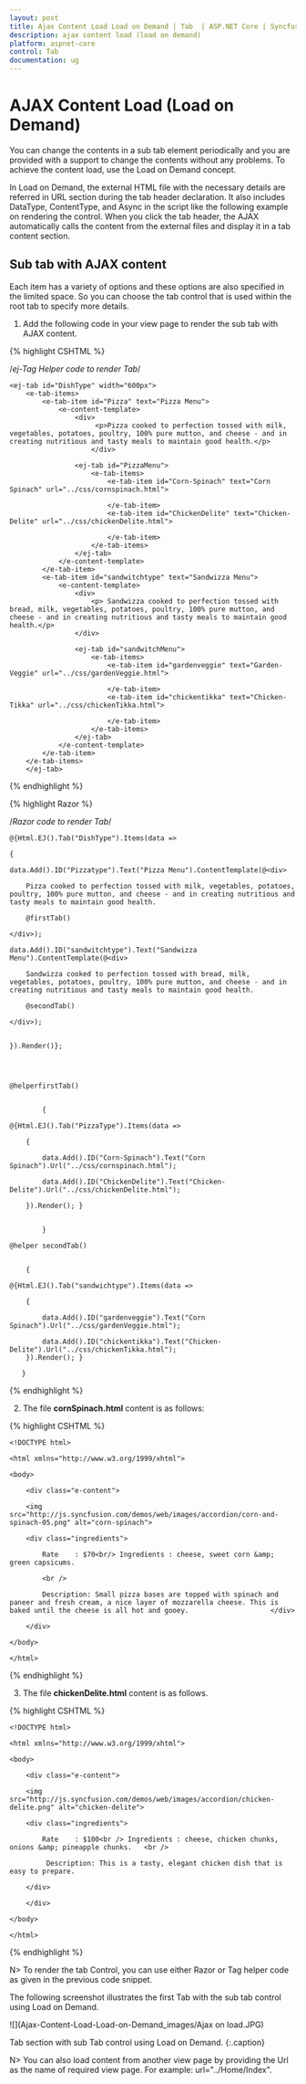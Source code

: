 ```yaml
---
layout: post
title: Ajax Content Load Load on Demand | Tab  | ASP.NET Core | Syncfusion
description: ajax content load (load on demand)
platform: aspnet-core
control: Tab 
documentation: ug
---
```


# AJAX Content Load (Load on Demand)

You can change the contents in a sub tab element periodically and you are provided with a support to change the contents without any problems. To achieve the content load, use the Load on Demand concept.

In Load on Demand, the external HTML file with the necessary details are referred in URL section during the tab header declaration. It also includes DataType, ContentType, and Async in the script like the following example on rendering the control. When you click the tab header, the AJAX automatically calls the content from the external files and display it in a tab content section.

## Sub tab with AJAX content

Each item has a variety of options and these options are also specified in the limited space. So you can choose the tab control that is used within the root tab to specify more details.

1. Add the following code in your view page to render the sub tab with AJAX content.


{% highlight CSHTML %}

/*ej-Tag Helper code to render Tab*/

	<ej-tab id="DishType" width="600px">
	    <e-tab-items>
	        <e-tab-item id="Pizza" text="Pizza Menu">
	            <e-content-template>
	                <div>
	                     <p>Pizza cooked to perfection tossed with milk, vegetables, potatoes, poultry, 100% pure mutton, and cheese - and in creating nutritious and tasty meals to maintain good health.</p>
	                    </div>
	               
	                <ej-tab id="PizzaMenu">
	                    <e-tab-items>
	                        <e-tab-item id="Corn-Spinach" text="Corn Spinach" url="../css/cornspinach.html">
	                          
	                        </e-tab-item>
	                        <e-tab-item id="ChickenDelite" text="Chicken-Delite" url="../css/chickenDelite.html">
	                         
	                        </e-tab-item>
	                    </e-tab-items>
	                </ej-tab>
	            </e-content-template>
	        </e-tab-item>
	        <e-tab-item id="sandwitchtype" text="Sandwizza Menu">
	            <e-content-template>
	                <div>
	                    <p> Sandwizza cooked to perfection tossed with bread, milk, vegetables, potatoes, poultry, 100% pure mutton, and cheese - and in creating nutritious and tasty meals to maintain good health.</p>
	                </div>
	
	                <ej-tab id="sandwitchMenu">
	                    <e-tab-items>
	                        <e-tab-item id="gardenveggie" text="Garden-Veggie" url="../css/gardenVeggie.html">
	
	                        </e-tab-item>
	                        <e-tab-item id="chickentikka" text="Chicken-Tikka" url="../css/chickenTikka.html">
	
	                        </e-tab-item>
	                    </e-tab-items>
	                </ej-tab>
	            </e-content-template>
	        </e-tab-item>
	    </e-tab-items>
	    </ej-tab>
{% endhighlight %}

{% highlight Razor %}

/*Razor code to render Tab*/

	@{Html.EJ().Tab("DishType").Items(data =>

    {

    data.Add().ID("Pizzatype").Text("Pizza Menu").ContentTemplate(@<div>

        Pizza cooked to perfection tossed with milk, vegetables, potatoes, poultry, 100% pure mutton, and cheese - and in creating nutritious and tasty meals to maintain good health.

        @firstTab()

    </div>);

    data.Add().ID("sandwitchtype").Text("Sandwizza Menu").ContentTemplate(@<div>

        Sandwizza cooked to perfection tossed with bread, milk, vegetables, potatoes, poultry, 100% pure mutton, and cheese - and in creating nutritious and tasty meals to maintain good health.

        @secondTab()

    </div>);


    }).Render()};




    @helperfirstTab()


            {

    @{Html.EJ().Tab("PizzaType").Items(data =>

        {

            data.Add().ID("Corn-Spinach").Text("Corn Spinach").Url("../css/cornspinach.html");

            data.Add().ID("ChickenDelite").Text("Chicken-Delite").Url("../css/chickenDelite.html");

        }).Render(); }


            }

    @helper secondTab()


        {

    @{Html.EJ().Tab("sandwichtype").Items(data =>

        {

            data.Add().ID("gardenveggie").Text("Corn Spinach").Url("../css/gardenVeggie.html");

            data.Add().ID("chickentikka").Text("Chicken-Delite").Url("../css/chickenTikka.html");
        }).Render(); }

       }

  {% endhighlight %}

   

2. The file **cornSpinach.html** content is as follows:
   
 
{% highlight CSHTML %}
        

	<!DOCTYPE html>

	<html xmlns="http://www.w3.org/1999/xhtml">

	<body>

		<div class="e-content">

		<img src="http://js.syncfusion.com/demos/web/images/accordion/corn-and-spinach-05.png" alt="corn-spinach">

		<div class="ingredients">

			Rate    : $70<br/> Ingredients : cheese, sweet corn &amp; green capsicums.

			<br />

			Description: Small pizza bases are topped with spinach and paneer and fresh cream, a nice layer of mozzarella cheese. This is baked until the cheese is all hot and gooey.                    </div>

		</div>   

	</body>

	</html>

  {% endhighlight %}

   



3. The file **chickenDelite.html** content is as follows.

 {% highlight CSHTML %}

	<!DOCTYPE html>

	<html xmlns="http://www.w3.org/1999/xhtml">

	<body>

		<div class="e-content">

		<img src="http://js.syncfusion.com/demos/web/images/accordion/chicken-delite.png" alt="chicken-delite">

		<div class="ingredients">

			Rate    : $100<br /> Ingredients : cheese, chicken chunks, onions &amp; pineapple chunks.   <br /> 

			 Description: This is a tasty, elegant chicken dish that is easy to prepare.

		</div>

		</div>

	</body>

	</html>

{% endhighlight %}

   
N> To render the tab Control, you can use either Razor or Tag helper code as given in the previous code snippet.



The following screenshot illustrates the first Tab with the sub tab control using Load on Demand.

![](Ajax-Content-Load-Load-on-Demand_images/Ajax on load.JPG)

Tab section with sub Tab control using Load on Demand.
{:.caption}



N> You can also load content from another view page by providing the Url as the name of required view page. For example: url="../Home/Index".